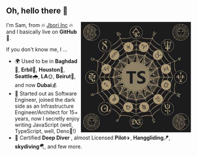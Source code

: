 ## Oh, hello there 👋

<img src="https://raw.githubusercontent.com/samjbori/samjbori/master/cover.jpg" align="right" width="300px"></img>

I'm Sam, from 🔥 [Jbori Inc](https://jbori.net/) 🔥 and I basically live on **GitHub**🐐.

If you don't know me, I ...

 - 🌍 Used to be in **Baghdad**🏺, **Erbil**🌄, **Houston**🤠, **Seattle**🌧️, **LA**🌞, **Beirut**🌲, and now **Dubai**💰
 - 🙊 Started out as Software Engineer, joined the dark side as an Infrastructure Engineer/Architect for 15+ years, now I secretly enjoy writing JavaScript (well, TypeScript, well, Deno🦕!)
 - 🤿 Certified **Deep Diver** , almost Licensed **Pilot**✈️, **Hanggliding**🪁, **skydiving**🪂, and few more.
